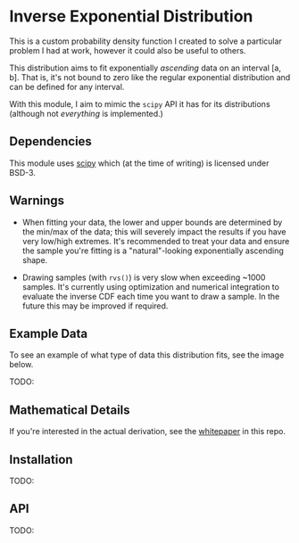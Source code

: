 # Inverse Exponential Distribution
This is a custom probability density function I created to solve a particular problem I had at work, however it could also be useful to others.

This distribution aims to fit exponentially *ascending* data on an interval [a, b]. That is, it's not bound to zero like the regular exponential distribution and can be defined for any interval.

With this module, I aim to mimic the `scipy` API it has for its distributions (although not *everything* is implemented.)

## Dependencies
This module uses [scipy](https://github.com/scipy/scipy/blob/main/LICENSE.txt) which (at the time of writing) is licensed under BSD-3.

## Warnings
* When fitting your data, the lower and upper bounds are determined by the min/max of the data; this will severely impact the results if you have very low/high extremes. It's recommended to treat your data and ensure the sample you're fitting is a "natural"-looking exponentially ascending shape.

* Drawing samples (with `rvs()`) is very slow when exceeding ~1000 samples. It's currently using optimization and numerical integration to evaluate the inverse CDF each time you want to draw a sample. In the future this may be improved if required.

## Example Data
To see an example of what type of data this distribution fits, see the image below.

TODO:

## Mathematical Details
If you're interested in the actual derivation, see the [whitepaper](whitepaper.pdf) in this repo.

## Installation
TODO:

## API
TODO:
